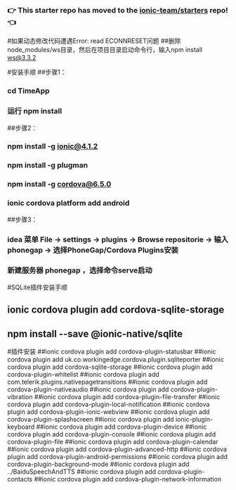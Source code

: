 ### :point_right: This starter repo has moved to the [ionic-team/starters](https://github.com/ionic-team/starters/tree/master/ionic-angular/official/tutorial) repo! :point_left:

#如果动态修改代码遭遇Error: read ECONNRESET问题
##删除node_modules/ws目录，然后在项目目录启动命令行，输入npm install ws@3.3.2


#安装手顺
##步骤1：
### cd TimeApp
### 运行 npm install
##步骤2：
### npm install -g ionic@4.1.2
### npm install -g plugman
### npm install -g cordova@6.5.0
### ionic cordova platform add android
##步骤3：
### idea 菜单 File -> settings -> plugins -> Browse repositorie -> 输入phonegap -> 选择PhoneGap/Cordova Plugins安装
### 新建服务器 phonegap ，选择命令serve启动

#SQLite插件安装手顺
## ionic cordova plugin add cordova-sqlite-storage
## npm install --save @ionic-native/sqlite

#插件安装
##ionic cordova plugin add cordova-plugin-statusbar
##ionic cordova plugin add uk.co.workingedge.cordova.plugin.sqliteporter
##ionic cordova plugin add cordova-sqlite-storage
##ionic cordova plugin add cordova-plugin-whitelist
##ionic cordova plugin add com.telerik.plugins.nativepagetransitions
##ionic cordova plugin add cordova-plugin-nativeaudio
##ionic cordova plugin add cordova-plugin-vibration
##ionic cordova plugin add cordova-plugin-file-transfer
##ionic cordova plugin add cordova-plugin-local-notification
##ionic cordova plugin add cordova-plugin-ionic-webview
##ionic cordova plugin add cordova-plugin-splashscreen
##ionic cordova plugin add ionic-plugin-keyboard
##ionic cordova plugin add cordova-plugin-device
##ionic cordova plugin add cordova-plugin-console
##ionic cordova plugin add cordova-plugin-file
##ionic cordova plugin add cordova-plugin-calendar
##ionic cordova plugin add cordova-plugin-advanced-http
##ionic cordova plugin add cordova-plugin-android-permissions
##ionic cordova plugin add cordova-plugin-background-mode
##ionic cordova plugin add ../BaiduSpeechAndTTS
##ionic cordova plugin add cordova-plugin-contacts
##ionic cordova plugin add cordova-plugin-network-information
